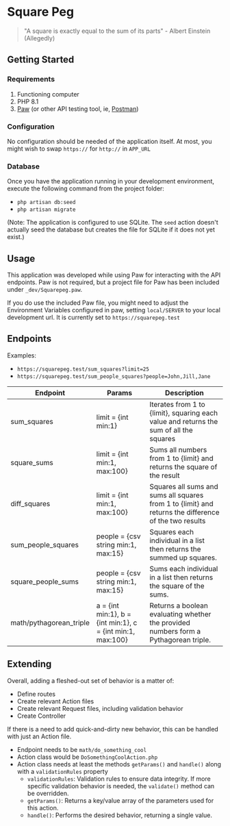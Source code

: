 # Square Peg
> "A square is exactly equal to the sum of its parts" - Albert Einstein (Allegedly)

## Getting Started

### Requirements

1. Functioning computer
2. PHP 8.1
3. [Paw](https://paw.cloud) (or other API testing tool, ie, [Postman](https://www.postman.com/product/api-client))

### Configuration

No configuration should be needed of the application itself. At most, you might wish to swap `https://` for `http://` in `APP_URL`

### Database

Once you have the application running in your development environment, execute the following command from the project folder:

* `php artisan db:seed`
* `php artisan migrate`

(Note: The application is configured to use SQLite. The `seed` action doesn't actually seed the database but creates the file for SQLite if it does not yet exist.)

## Usage

This application was developed while using Paw for interacting with the API endpoints. Paw is not required, but a project file for Paw has been included under `_dev/Squarepeg.paw`.

If you do use the included Paw file, you might need to adjust the Environment Variables configured in paw, setting `local/SERVER` to your local development url. It is currently set to `https://squarepeg.test`

## Endpoints

Examples:
* `https://squarepeg.test/sum_squares?limit=25`
* `https://squarepeg.test/sum_people_squares?people=John,Jill,Jane`

| Endpoint           | Params                       | Description                                                                                           |
|--------------------|------------------------------|-------------------------------------------------------------------------------------------------------|
| sum_squares        | limit = {int min:1}          | Iterates from 1 to {limit}, squaring each value and returns the sum of all the squares                |
| square_sums        | limit = {int min:1, max:100} | Sums all numbers from 1 to {limit} and returns the square of the result                               |
| diff_squares       | limit = {int min:1, max:100} | Squares all sums and sums all squares from 1 to {limit} and returns the difference of the two results |
| sum_people_squares | people = {csv string min:1, max:15} | Squares each individual in a list then returns the summed up squares.                                 |
| square_people_sums | people = {csv string min:1, max:15} | Sums each individual in a list then returns the square of the sums.                        |
| math/pythagorean_triple | a = {int min:1}, b = {int min:1}, c = {int min:1, max:100} | Returns a boolean evaluating whether the provided numbers form a Pythagorean triple. |

## Extending

Overall, adding a fleshed-out set of behavior is a matter of:
* Define routes
* Create relevant Action files
* Create relevant Request files, including validation behavior
* Create Controller

If there is a need to add quick-and-dirty new behavior, this can be handled with just an Action file.
* Endpoint needs to be `math/do_something_cool`
* Action class would be `DoSomethingCoolAction.php`
* Action class needs at least the methods `getParams()` and `handle()` along with a `validationRules` property
  * `validationRules`: Validation rules to ensure data integrity. If more specific validation behavior is needed, the `validate()` method can be overridden.
  * `getParams()`: Returns a key/value array of the parameters used for this action.
  * `handle()`: Performs the desired behavior, returning a single value.
